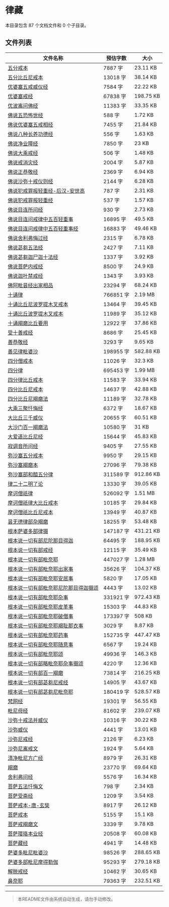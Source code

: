 # 律藏

本目录包含 87 个文档文件和 0 个子目录。

## 文件列表

| 文件名称 | 预估字数 | 大小 |
|---------|---------|------|
| [五分戒本](佛藏/大藏经/律藏/五分戒本.md) | 7887 字 | 23.11 KB |
| [五分比丘尼戒本](佛藏/大藏经/律藏/五分比丘尼戒本.md) | 13018 字 | 38.14 KB |
| [优婆塞五戒威仪经](佛藏/大藏经/律藏/优婆塞五戒威仪经.md) | 7584 字 | 22.22 KB |
| [优婆塞戒经](佛藏/大藏经/律藏/优婆塞戒经.md) | 67838 字 | 198.75 KB |
| [优波离问佛经](佛藏/大藏经/律藏/优波离问佛经.md) | 11383 字 | 33.35 KB |
| [佛说五恐怖世经](佛藏/大藏经/律藏/佛说五恐怖世经.md) | 588 字 | 1.72 KB |
| [佛说优婆塞五戒相经](佛藏/大藏经/律藏/佛说优婆塞五戒相经.md) | 7455 字 | 21.84 KB |
| [佛说八种长养功德经](佛藏/大藏经/律藏/佛说八种长养功德经.md) | 556 字 | 1.63 KB |
| [佛说净业障经](佛藏/大藏经/律藏/佛说净业障经.md) | 7850 字 | 23 KB |
| [佛说大乘戒经](佛藏/大藏经/律藏/佛说大乘戒经.md) | 506 字 | 1.48 KB |
| [佛说戒消灾经](佛藏/大藏经/律藏/佛说戒消灾经.md) | 2004 字 | 5.87 KB |
| [佛说正恭敬经](佛藏/大藏经/律藏/佛说正恭敬经.md) | 2369 字 | 6.94 KB |
| [佛说沙弥十戒仪则经](佛藏/大藏经/律藏/佛说沙弥十戒仪则经.md) | 2144 字 | 6.28 KB |
| [佛说犯戒罪报轻重经-后汉-安世高](佛藏/大藏经/律藏/佛说犯戒罪报轻重经-后汉-安世高.md) | 787 字 | 2.31 KB |
| [佛说犯戒罪报轻重经](佛藏/大藏经/律藏/佛说犯戒罪报轻重经.md) | 537 字 | 1.57 KB |
| [佛说目连所问经](佛藏/大藏经/律藏/佛说目连所问经.md) | 930 字 | 2.73 KB |
| [佛说目连问戒律中五百轻重事](佛藏/大藏经/律藏/佛说目连问戒律中五百轻重事.md) | 16895 字 | 49.5 KB |
| [佛说目连问戒律中五百轻重事经](佛藏/大藏经/律藏/佛说目连问戒律中五百轻重事经.md) | 16883 字 | 49.46 KB |
| [佛说舍利弗悔过经](佛藏/大藏经/律藏/佛说舍利弗悔过经.md) | 2315 字 | 6.78 KB |
| [佛说苾芻五法经](佛藏/大藏经/律藏/佛说苾芻五法经.md) | 2427 字 | 7.11 KB |
| [佛说苾芻迦尸迦十法经](佛藏/大藏经/律藏/佛说苾芻迦尸迦十法经.md) | 1337 字 | 3.92 KB |
| [佛说菩萨内戒经](佛藏/大藏经/律藏/佛说菩萨内戒经.md) | 8500 字 | 24.9 KB |
| [佛说迦叶禁戒经](佛藏/大藏经/律藏/佛说迦叶禁戒经.md) | 1343 字 | 3.93 KB |
| [佛阿毗昙经出家相品](佛藏/大藏经/律藏/佛阿毗昙经出家相品.md) | 23294 字 | 68.24 KB |
| [十诵律](佛藏/大藏经/律藏/十诵律.md) | 766851 字 | 2.19 MB |
| [十诵比丘尼波罗提木叉戒本](佛藏/大藏经/律藏/十诵比丘尼波罗提木叉戒本.md) | 13464 字 | 39.45 KB |
| [十诵比丘波罗提木叉戒本](佛藏/大藏经/律藏/十诵比丘波罗提木叉戒本.md) | 11989 字 | 35.12 KB |
| [十诵羯磨比丘要用](佛藏/大藏经/律藏/十诵羯磨比丘要用.md) | 12922 字 | 37.86 KB |
| [受十善戒经](佛藏/大藏经/律藏/受十善戒经.md) | 8686 字 | 25.45 KB |
| [善恭敬经](佛藏/大藏经/律藏/善恭敬经.md) | 3293 字 | 9.65 KB |
| [善见律毗婆沙](佛藏/大藏经/律藏/善见律毗婆沙.md) | 198955 字 | 582.88 KB |
| [四分僧戒本](佛藏/大藏经/律藏/四分僧戒本.md) | 11026 字 | 32.3 KB |
| [四分律](佛藏/大藏经/律藏/四分律.md) | 695453 字 | 1.99 MB |
| [四分律比丘戒本](佛藏/大藏经/律藏/四分律比丘戒本.md) | 11583 字 | 33.94 KB |
| [四分比丘尼戒本](佛藏/大藏经/律藏/四分比丘尼戒本.md) | 14637 字 | 42.88 KB |
| [四分比丘尼羯磨法](佛藏/大藏经/律藏/四分比丘尼羯磨法.md) | 11189 字 | 32.78 KB |
| [大乘三聚忏悔经](佛藏/大藏经/律藏/大乘三聚忏悔经.md) | 6372 字 | 18.67 KB |
| [大比丘三千威仪](佛藏/大藏经/律藏/大比丘三千威仪.md) | 20655 字 | 60.51 KB |
| [大沙门百一羯磨法](佛藏/大藏经/律藏/大沙门百一羯磨法.md) | 10580 字 | 31 KB |
| [大爱道比丘尼经](佛藏/大藏经/律藏/大爱道比丘尼经.md) | 15644 字 | 45.83 KB |
| [寂调音所问经](佛藏/大藏经/律藏/寂调音所问经.md) | 9405 字 | 27.55 KB |
| [弥沙塞五分戒本](佛藏/大藏经/律藏/弥沙塞五分戒本.md) | 9950 字 | 29.15 KB |
| [弥沙塞羯磨本](佛藏/大藏经/律藏/弥沙塞羯磨本.md) | 27096 字 | 79.38 KB |
| [弥沙塞部和醯五分律](佛藏/大藏经/律藏/弥沙塞部和醯五分律.md) | 311589 字 | 912.86 KB |
| [律二十二明了论](佛藏/大藏经/律藏/律二十二明了论.md) | 13330 字 | 39.05 KB |
| [摩诃僧祇律](佛藏/大藏经/律藏/摩诃僧祇律.md) | 526092 字 | 1.51 MB |
| [摩诃僧祇律大比丘戒本](佛藏/大藏经/律藏/摩诃僧祇律大比丘戒本.md) | 10185 字 | 29.84 KB |
| [摩诃僧祇比丘尼戒本](佛藏/大藏经/律藏/摩诃僧祇比丘尼戒本.md) | 13949 字 | 40.87 KB |
| [昙无德律部杂羯磨](佛藏/大藏经/律藏/昙无德律部杂羯磨.md) | 18255 字 | 53.48 KB |
| [根本萨婆多部律摄](佛藏/大藏经/律藏/根本萨婆多部律摄.md) | 147187 字 | 431.21 KB |
| [根本说一切有部尼陀那目得迦](佛藏/大藏经/律藏/根本说一切有部尼陀那目得迦.md) | 64495 字 | 188.95 KB |
| [根本说一切有部戒经](佛藏/大藏经/律藏/根本说一切有部戒经.md) | 12115 字 | 35.49 KB |
| [根本说一切有部毗奈耶](佛藏/大藏经/律藏/根本说一切有部毗奈耶.md) | 447027 字 | 1.28 MB |
| [根本说一切有部毗奈耶出家事](佛藏/大藏经/律藏/根本说一切有部毗奈耶出家事.md) | 35626 字 | 104.37 KB |
| [根本说一切有部毗奈耶安居事](佛藏/大藏经/律藏/根本说一切有部毗奈耶安居事.md) | 5820 字 | 17.05 KB |
| [根本说一切有部毗奈耶尼陀那目得迦摄颂](佛藏/大藏经/律藏/根本说一切有部毗奈耶尼陀那目得迦摄颂.md) | 4443 字 | 13.02 KB |
| [根本说一切有部毗奈耶杂事](佛藏/大藏经/律藏/根本说一切有部毗奈耶杂事.md) | 331921 字 | 972.43 KB |
| [根本说一切有部毗奈耶皮革事](佛藏/大藏经/律藏/根本说一切有部毗奈耶皮革事.md) | 15303 字 | 44.83 KB |
| [根本说一切有部毗奈耶破僧事](佛藏/大藏经/律藏/根本说一切有部毗奈耶破僧事.md) | 173397 字 | 508 KB |
| [根本说一切有部毗奈耶羯耻那衣事](佛藏/大藏经/律藏/根本说一切有部毗奈耶羯耻那衣事.md) | 3029 字 | 8.87 KB |
| [根本说一切有部毗奈耶药事](佛藏/大藏经/律藏/根本说一切有部毗奈耶药事.md) | 152735 字 | 447.47 KB |
| [根本说一切有部毗奈耶随意事](佛藏/大藏经/律藏/根本说一切有部毗奈耶随意事.md) | 6567 字 | 19.24 KB |
| [根本说一切有部毗奈耶颂](佛藏/大藏经/律藏/根本说一切有部毗奈耶颂.md) | 49936 字 | 146.3 KB |
| [根本说一切有部略毗奈耶杂事摄颂](佛藏/大藏经/律藏/根本说一切有部略毗奈耶杂事摄颂.md) | 4220 字 | 12.36 KB |
| [根本说一切有部百一羯磨](佛藏/大藏经/律藏/根本说一切有部百一羯磨.md) | 73814 字 | 216.25 KB |
| [根本说一切有部苾芻尼戒经](佛藏/大藏经/律藏/根本说一切有部苾芻尼戒经.md) | 14905 字 | 43.67 KB |
| [根本说一切有部苾芻尼毗奈耶](佛藏/大藏经/律藏/根本说一切有部苾芻尼毗奈耶.md) | 180419 字 | 528.57 KB |
| [梵网经](佛藏/大藏经/律藏/梵网经.md) | 19301 字 | 56.55 KB |
| [毗尼母经](佛藏/大藏经/律藏/毗尼母经.md) | 81602 字 | 239.07 KB |
| [沙弥十戒法并威仪](佛藏/大藏经/律藏/沙弥十戒法并威仪.md) | 10316 字 | 30.22 KB |
| [沙弥威仪](佛藏/大藏经/律藏/沙弥威仪.md) | 4441 字 | 13.01 KB |
| [沙弥尼戒经](佛藏/大藏经/律藏/沙弥尼戒经.md) | 2126 字 | 6.23 KB |
| [沙弥尼离戒文](佛藏/大藏经/律藏/沙弥尼离戒文.md) | 1924 字 | 5.64 KB |
| [清净毗尼方广经](佛藏/大藏经/律藏/清净毗尼方广经.md) | 8979 字 | 26.31 KB |
| [羯磨](佛藏/大藏经/律藏/羯磨.md) | 23770 字 | 69.64 KB |
| [舍利弗问经](佛藏/大藏经/律藏/舍利弗问经.md) | 5576 字 | 16.34 KB |
| [菩萨五法忏悔文](佛藏/大藏经/律藏/菩萨五法忏悔文.md) | 798 字 | 2.34 KB |
| [菩萨受斋经](佛藏/大藏经/律藏/菩萨受斋经.md) | 1209 字 | 3.54 KB |
| [菩萨戒本-唐-玄奘](佛藏/大藏经/律藏/菩萨戒本-唐-玄奘.md) | 8917 字 | 26.12 KB |
| [菩萨戒本](佛藏/大藏经/律藏/菩萨戒本.md) | 5155 字 | 15.1 KB |
| [菩萨戒羯磨文](佛藏/大藏经/律藏/菩萨戒羯磨文.md) | 3339 字 | 9.78 KB |
| [菩萨璎珞本业经](佛藏/大藏经/律藏/菩萨璎珞本业经.md) | 20508 字 | 60.08 KB |
| [菩萨藏经](佛藏/大藏经/律藏/菩萨藏经.md) | 4941 字 | 14.48 KB |
| [萨婆多毗尼毗婆沙](佛藏/大藏经/律藏/萨婆多毗尼毗婆沙.md) | 98526 字 | 288.65 KB |
| [萨婆多部毗尼摩得勒伽](佛藏/大藏经/律藏/萨婆多部毗尼摩得勒伽.md) | 95293 字 | 279.18 KB |
| [解脱戒经](佛藏/大藏经/律藏/解脱戒经.md) | 10462 字 | 30.65 KB |
| [鼻奈耶](佛藏/大藏经/律藏/鼻奈耶.md) | 79363 字 | 232.51 KB |

---

> 本README文件由系统自动生成，请勿手动修改。
